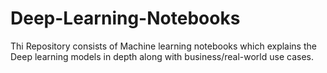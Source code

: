 # Deep-Learning-Notebooks
Thi Repository consists of Machine learning notebooks which explains the Deep learning models in depth along with business/real-world use cases.  
